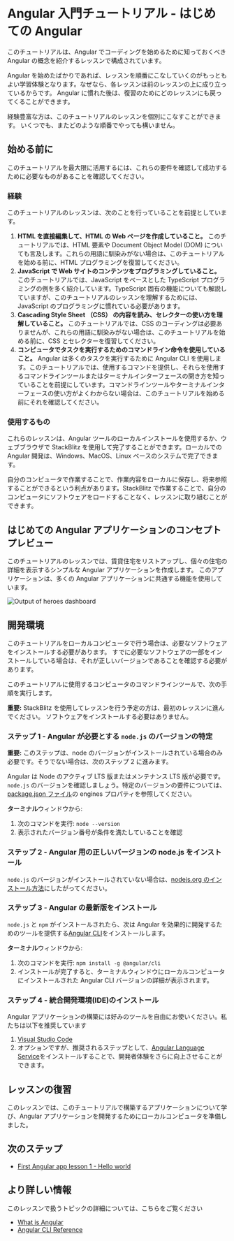 # Angular 入門チュートリアル - はじめての Angular

このチュートリアルは、Angular でコーディングを始めるために知っておくべき Angular の概念を紹介するレッスンで構成されています。

Angular を始めたばかりであれば、レッスンを順番にこなしていくのがもっともよい学習体験となります。なぜなら、各レッスンは前のレッスンの上に成り立っているからです。
Angular に慣れた後は、復習のためにどのレッスンにも戻ってくることができます。

経験豊富な方は、このチュートリアルのレッスンを個別にこなすことができます。
いくつでも、またどのような順番でやっても構いません。

## 始める前に

このチュートリアルを最大限に活用するには、これらの要件を確認して成功するために必要なものがあることを確認してください。

<!-- markdownLint-disable MD001 -->

### 経験

このチュートリアルのレッスンは、次のことを行っていることを前提としています。

1.  **HTML を直接編集して、HTML の Web ページを作成していること。**
    このチュートリアルでは、HTML 要素や Document Object Model (DOM) についても言及します。これらの用語に馴染みがない場合は、このチュートリアルを始める前に、HTML プログラミングを復習してください。
1.  **JavaScript で Web サイトのコンテンツをプログラミングしていること。**
    このチュートリアルでは、JavaScript をベースとした TypeScript プログラミングの例を多く紹介しています。TypeScript 固有の機能についても解説していますが、このチュートリアルのレッスンを理解するためには、JavaScript のプログラミングに慣れている必要があります。
1.  **Cascading Style Sheet （CSS） の内容を読み、セレクターの使い方を理解していること。**
    このチュートリアルでは、CSS のコーディングは必要ありませんが、これらの用語に馴染みがない場合は、このチュートリアルを始める前に、CSS とセレクターを復習してください。
1.  **コンピュータでタスクを実行するためのコマンドライン命令を使用していること。**
    Angular は多くのタスクを実行するために Angular CLI を使用します。このチュートリアルでは、使用するコマンドを提供し、それらを使用するコマンドラインツールまたはターミナルインターフェースの開き方を知っていることを前提にしています。コマンドラインツールやターミナルインターフェースの使い方がよくわからない場合は、このチュートリアルを始める前にそれを確認してください。

### 使用するもの

これらのレッスンは、Angular ツールのローカルインストールを使用するか、ウェブブラウザで StackBlitz を使用して完了することができます。ローカルでの Angular 開発は、Windows、MacOS、Linux ベースのシステムで完了できます。

自分のコンピュータで作業することで、作業内容をローカルに保存し、将来参照することができるという利点があります。StackBlitz で作業することで、自分のコンピュータにソフトウェアをロードすることなく、レッスンに取り組むことができます。

## はじめての Angular アプリケーションのコンセプトプレビュー

このチュートリアルのレッスンでは、賃貸住宅をリストアップし、個々の住宅の詳細を表示するシンプルな Angular アプリケーションを作成します。
このアプリケーションは、多くの Angular アプリケーションに共通する機能を使用しています。
<section class="lightbox">
  <img alt="Output of heroes dashboard" src="generated/images/guide/faa/homes-app-landing-page.png">
</section>

## 開発環境

このチュートリアルをローカルコンピュータで行う場合は、必要なソフトウェアをインストールする必要があります。
すでに必要なソフトウェアの一部をインストールしている場合は、それが正しいバージョンであることを確認する必要があります。

このチュートリアルに使用するコンピュータのコマンドラインツールで、次の手順を実行します。

<section class="alert is-important">

**重要:**
StackBlitz を使用してレッスンを行う予定の方は、最初のレッスンに進んでください。
ソフトウェアをインストールする必要はありません。

</section>

### ステップ 1 - Angular が必要とする `node.js` のバージョンの特定
<section class="alert is-important">

**重要:**
このステップは、node のバージョンがインストールされている場合のみ必要です。そうでない場合は、次のステップ 2 に進みます。

</section>

Angular は Node のアクティブ LTS 版またはメンテナンス LTS 版が必要です。`node.js` のバージョンを確認しましょう。特定のバージョンの要件については、[package.json ファイル](https://unpkg.com/browse/@angular/core@15.1.5/package.json)の engines プロパティを参照してください。

**ターミナル**ウィンドウから:
1. 次のコマンドを実行: `node --version`
1. 表示されたバージョン番号が条件を満たしていることを確認

### ステップ 2 - Angular 用の正しいバージョンの node.js をインストール

`node.js` のバージョンがインストールされていない場合は、[nodejs.org のインストール方法](https://nodejs.org/en/download/)にしたがってください。


### ステップ 3 - Angular の最新版をインストール

`node.js` と `npm` がインストールされたら、次は Angular を効果的に開発するためのツールを提供する[Angular CLI](https://angular.io/cli)をインストールします。

**ターミナル**ウィンドウから:

1. 次のコマンドを実行: `npm install -g @angular/cli`
1. インストールが完了すると、ターミナルウィンドウにローカルコンピュータにインストールされた Angular CLI バージョンの詳細が表示されます。

### ステップ 4 - 統合開発環境(IDE)のインストール

Angular アプリケーションの構築には好みのツールを自由にお使いください。私たちは以下を推奨しています

1. [Visual Studio Code](https://code.visualstudio.com/)
2. オプションですが、推奨されるステップとして、[Angular Language Service](https://marketplace.visualstudio.com/items?itemName=Angular.ng-template)をインストールすることで、開発者体験をさらに向上させることができます。

## レッスンの復習

このレッスンでは、このチュートリアルで構築するアプリケーションについて学び、Angular アプリケーションを開発するためにローカルコンピュータを準備しました。

## 次のステップ

- [First Angular app lesson 1 - Hello world](tutorial/first-app/first-app-lesson-01)

## より詳しい情報

このレッスンで扱うトピックの詳細については、こちらをご覧ください

- [What is Angular](https://angular.io/guide/what-is-angular)
- [Angular CLI Reference](https://angular.io/cli)
